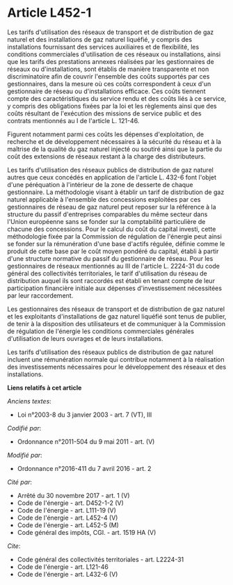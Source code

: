 # Article L452-1

Les tarifs d'utilisation des réseaux de transport et de distribution de gaz naturel et des installations de gaz naturel
liquéfié, y compris des installations fournissant des services auxiliaires et de flexibilité, les conditions commerciales
d'utilisation de ces réseaux ou installations, ainsi que les tarifs des prestations annexes réalisées par les gestionnaires
de réseaux ou d'installations, sont établis de manière transparente et non discriminatoire afin de couvrir l'ensemble des
coûts supportés par ces gestionnaires, dans la mesure où ces coûts correspondent à ceux d'un gestionnaire de réseau ou
d'installations efficace. Ces coûts tiennent compte des caractéristiques du service rendu et des coûts liés à ce service, y
compris des obligations fixées par la loi et les règlements ainsi que des coûts résultant de l'exécution des missions de
service public et des contrats mentionnés au I de l'article L. 121-46. 

Figurent notamment parmi ces coûts les dépenses d'exploitation, de recherche et de développement nécessaires à la sécurité du
réseau et à la maîtrise de la qualité du gaz naturel injecté ou soutiré ainsi que la partie du coût des extensions de réseaux
restant à la charge des distributeurs. 

Les tarifs d'utilisation des réseaux publics de distribution de gaz naturel autres que ceux concédés en application de
l'article L. 432-6 font l'objet d'une péréquation à l'intérieur de la zone de desserte de chaque gestionnaire. La
méthodologie visant à établir un tarif de distribution de gaz naturel applicable à l'ensemble des concessions exploitées par
ces gestionnaires de réseau de gaz naturel peut reposer sur la référence à la structure du passif d'entreprises comparables
du même secteur dans l'Union européenne sans se fonder sur la comptabilité particulière de chacune des concessions. Pour le
calcul du coût du capital investi, cette méthodologie fixée par la Commission de régulation de l'énergie peut ainsi se fonder
sur la rémunération d'une base d'actifs régulée, définie comme le produit de cette base par le coût moyen pondéré du capital,
établi à partir d'une structure normative du passif du gestionnaire de réseau. Pour les gestionnaires de réseaux mentionnés
au III de l'article L. 2224-31 du code général des collectivités territoriales, le tarif d'utilisation du réseau de
distribution auquel ils sont raccordés est établi en tenant compte de leur participation financière initiale aux dépenses
d'investissement nécessitées par leur raccordement. 

Les gestionnaires des réseaux de transport et de distribution de gaz naturel et les exploitants d'installations de gaz
naturel liquéfié sont tenus de publier, de tenir à la disposition des utilisateurs et de communiquer à la Commission de
régulation de l'énergie les conditions commerciales générales d'utilisation de leurs ouvrages et de leurs installations. 

Les tarifs d'utilisation des réseaux publics de distribution de gaz naturel incluent une rémunération normale qui contribue
notamment à la réalisation des investissements nécessaires pour le développement des réseaux et des installations.

**Liens relatifs à cet article**

_Anciens textes_:

  - Loi n°2003-8 du 3 janvier 2003 - art. 7 (VT), III

_Codifié par_:

  - Ordonnance n°2011-504 du 9 mai 2011 - art. (V)

_Modifié par_:

  - Ordonnance n°2016-411 du 7 avril 2016 - art. 2

_Cité par_:

  - Arrêté du 30 novembre 2017 - art. 1 (V)
  - Code de l'énergie - art. D452-1-2 (V)
  - Code de l'énergie - art. L111-19 (V)
  - Code de l'énergie - art. L452-4 (V)
  - Code de l'énergie - art. L452-5 (M)
  - Code général des impôts, CGI. - art. 1519 HA (V)

_Cite_:

  - Code général des collectivités territoriales - art. L2224-31
  - Code de l'énergie - art. L121-46
  - Code de l'énergie - art. L432-6 (V)
